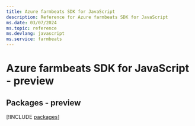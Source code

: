 ```yaml
---
title: Azure farmbeats SDK for JavaScript
description: Reference for Azure farmbeats SDK for JavaScript
ms.date: 03/07/2024
ms.topic: reference
ms.devlang: javascript
ms.service: farmbeats
---
```

# Azure farmbeats SDK for JavaScript - preview
## Packages - preview
[!INCLUDE [packages](farmbeats-index.md)]